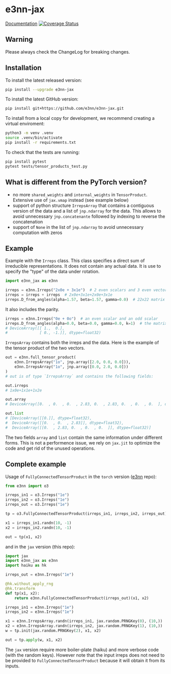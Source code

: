 # e3nn-jax
[Documentation](https://e3nn-jax.readthedocs.io/en/latest)
[![Coverage Status](https://coveralls.io/repos/github/e3nn/e3nn-jax/badge.svg?branch=main)](https://coveralls.io/github/e3nn/e3nn-jax?branch=main)

## Warning
Please always check the ChangeLog for breaking changes.

## Installation

To install the latest released version:
```bash
pip install --upgrade e3nn-jax
```

To install the latest GitHub version:
```bash
pip install git+https://github.com/e3nn/e3nn-jax.git
```

To install from a local copy for development, we recommend creating a virtual enviroment:
```bash
python3 -m venv .venv
source .venv/bin/activate
pip install -r requirements.txt
```

To check that the tests are running:
```bash
pip install pytest
pytest tests/tensor_products_test.py
```

## What is different from the PyTorch version?

- no more `shared_weights` and `internal_weights` in `TensorProduct`. Extensive use of `jax.vmap` instead (see example below)
- support of python structure `IrrepsArray` that contains a contiguous version of the data and a list of `jnp.ndarray` for the data. This allows to avoid unnecessary `jnp.concatenante` followed by indexing to reverse the concatenation
- support of `None` in the list of `jnp.ndarray` to avoid unnecessary computation with zeros

## Example

Example with the `Irreps` class.
This class specifies a direct sum of irreducible representations.
It does not contain any actual data. It is use to specify the "type" of the data under rotation.

```python
import e3nn_jax as e3nn

irreps = e3nn.Irreps("2x0e + 3x1e")  # 2 even scalars and 3 even vectors
irreps = irreps + irreps  # 2x0e+3x1e+2x0e+3x1e
irreps.D_from_angles(alpha=1.57, beta=1.57, gamma=0.0)  # 22x22 matrix
```

It also includes the parity.
```python
irreps = e3nn.Irreps("0e + 0o")  # an even scalar and an odd scalar
irreps.D_from_angles(alpha=0.0, beta=0.0, gamma=0.0, k=1)  # the matrix that applies parity
# DeviceArray([[ 1.,  0.],
#              [ 0., -1.]], dtype=float32)
```

`IrrepsArray` contains both the irreps and the data.
Here is the example of the tensor product of the two vectors.
```python
out = e3nn.full_tensor_product(
    e3nn.IrrepsArray("1o", jnp.array([2.0, 0.0, 0.0])),
    e3nn.IrrepsArray("1o", jnp.array([0.0, 2.0, 0.0]))
)
# out is of type `IrrepsArray` and contains the following fields:

out.irreps
# 1x0e+1x1e+1x2e

out.array
# DeviceArray([0.  , 0.  , 0.  , 2.83, 0.  , 2.83, 0.  , 0.  , 0.  ], dtype=float32)

out.list
# [DeviceArray([[0.]], dtype=float32),
#  DeviceArray([[0.  , 0.  , 2.83]], dtype=float32),
#  DeviceArray([[0.  , 2.83, 0.  , 0.  , 0.  ]], dtype=float32)]
```

The two fields `array` and `list` contain the same information under different forms.
This is not a performence issue, we rely on `jax.jit` to optimize the code and get rid of the unused operations.

## Complete example

Usage of `FullyConnectedTensorProduct` in the `torch` version ([e3nn](github.com/e3nn/e3nn) repo):
```python
from e3nn import o3

irreps_in1 = o3.Irreps("1e")
irreps_in2 = o3.Irreps("1e")
irreps_out = o3.Irreps("1e")

tp = o3.FullyConnectedTensorProduct(irreps_in1, irreps_in2, irreps_out)

x1 = irreps_in1.randn(10, -1)
x2 = irreps_in2.randn(10, -1)

out = tp(x1, x2)
```

and in the `jax` version (this repo):
```python
import jax
import e3nn_jax as e3nn
import haiku as hk

irreps_out = e3nn.Irreps("1e")

@hk.without_apply_rng
@hk.transform
def tp(x1, x2):
    return e3nn.FullyConnectedTensorProduct(irreps_out)(x1, x2)

irreps_in1 = e3nn.Irreps("1e")
irreps_in2 = e3nn.Irreps("1e")

x1 = e3nn.IrrepsArray.randn(irreps_in1, jax.random.PRNGKey(0), (10,))
x2 = e3nn.IrrepsArray.randn(irreps_in2, jax.random.PRNGKey(1), (10,))
w = tp.init(jax.random.PRNGKey(2), x1, x2)

out = tp.apply(w, x1, x2)
```

The `jax` version require more boiler-plate (haiku) and more verbose code (with the random keys).
However note that the input irreps does not need to be provided to `FullyConnectedTensorProduct` because it will obtain it from its inputs.
